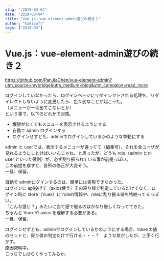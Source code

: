 ```yaml
---
slug: "/2019-03-04"
date: "2019-03-04"
title: "Vue.js：vue-element-admin遊びの続き２"
author: "kakisoft"
tags: ["2019-03"]
---
```

# Vue.js：vue-element-admin遊びの続き２

<https://github.com/PanJiaChen/vue-element-admin?utm_source=mybridge&utm_medium=blog&utm_campaign=read_more>  

ログインしていなかったら、ログインページにリダイレクトされる処理を、リダイレクトしないように変更したら、色々変なことが起こった。  
（メニューが一切出てこないとか）  
という事で、以下のどれかで対策。  

 - 権限がなくてもメニューを表示させるようにする
 - 自動で admin ログインする
 - ログインせずとも、adminでログインしているかのような挙動にする

admin と userでは、表示するメニューが違ってて（編集可）、それを全ユーザが見れるようにしとけばいいんじゃね、と思ったが、どうも role（admin とか user といった役割）が、必ず割り振られている事が前提っぽい。  
この前提を崩すと、各所の修正が大変そう。  
一旦、保留。  

自動で adminログインするのは、簡単には実現できなかった。  
ログインに api投げて（axios使う）その戻り値で判定しているだけでなく、ログイン時に store（Vuex）に roleの情報や、roleに割り振る値を格納ってるっぽい。  
「こんな感じ？」みたいに当て感で触るのはかなり厳しくなっててきた。  
ちゃんと Vuex や axios を理解する必要がある。  
一旦、保留。  

ログインせずとも、adminでログインしているかのようにする場合、tokenの値のセットと、戻り値の判定だけで行ける・・・？　ような気がしたが、上手く行かず。  
原因究明中。  
こっちでしばらくやってみるか。  

